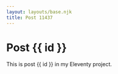 ```yaml
---
layout: layouts/base.njk
title: Post 11437
---
```


# Post {{ id }}

This is post {{ id }} in my Eleventy project.
